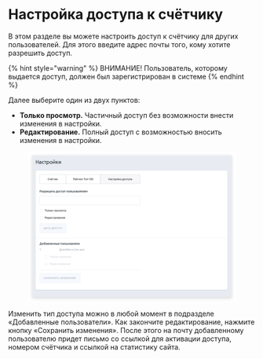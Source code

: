 # Настройка доступа к счётчику

В этом разделе вы можете настроить доступ к счётчику для других пользователей. Для этого введите адрес почты того, кому хотите разрешить доступ.

{% hint style="warning" %}
ВНИМАНИЕ! Пользователь, которому выдается доступ, должен был зарегистрирован в системе
{% endhint %}

Далее выберите один из двух пунктов:

* **Только просмотр.** Частичный доступ без возможности внести изменения в настройки.
* **Редактирование.** Полный доступ с возможностью вносить изменения в настройки.

<figure><img src="../.gitbook/assets/Доступ.png" alt=""><figcaption></figcaption></figure>

Изменить тип доступа можно в любой момент в подразделе «Добавленные пользователи». Как закончите редактирование, нажмите кнопку «Сохранить изменения». После этого на почту добавленному пользователю придет письмо со ссылкой для активации доступа, номером счётчика и ссылкой на статистику сайта.
